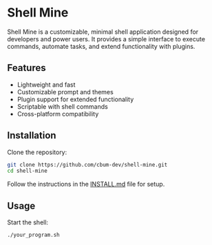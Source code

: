 # Shell Mine

Shell Mine is a customizable, minimal shell application designed for developers and power users. It provides a simple interface to execute commands, automate tasks, and extend functionality with plugins.

## Features

- Lightweight and fast
- Customizable prompt and themes
- Plugin support for extended functionality
- Scriptable with shell commands
- Cross-platform compatibility

## Installation

Clone the repository:

```bash
git clone https://github.com/cbum-dev/shell-mine.git
cd shell-mine
```

Follow the instructions in the [INSTALL.md](INSTALL.md) file for setup.

## Usage

Start the shell:

```bash
./your_program.sh
```
